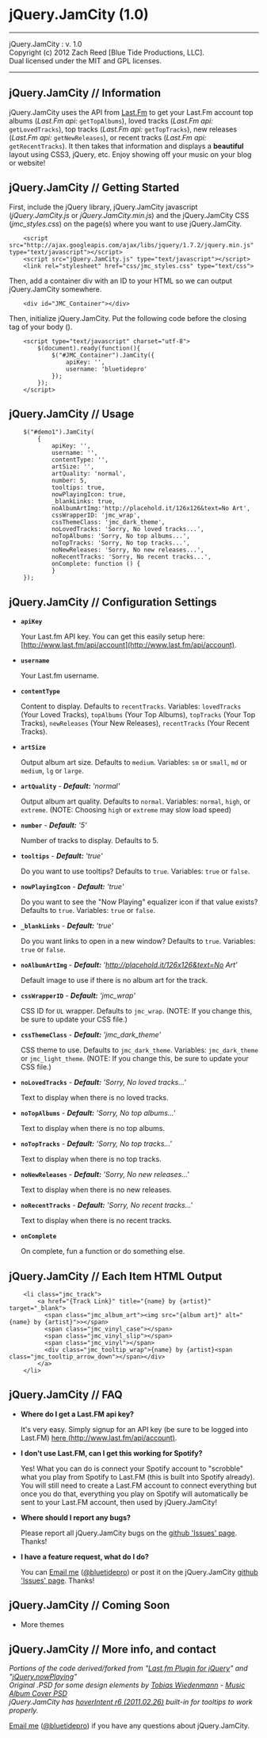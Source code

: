 # jQuery.JamCity (1.0)

* * *

 jQuery.JamCity : v. 1.0  
 Copyright (c) 2012 Zach Reed [Blue Tide Productions, LLC].  
 Dual licensed under the MIT and GPL licenses.  

* * *

## jQuery.JamCity // Information

jQuery.JamCity uses the API from [Last.Fm](http://www.last.fm/api) to get your Last.Fm account top albums (*Last.Fm api:* `getTopAlbums`), loved tracks (*Last.Fm api:* `getLovedTracks`), top tracks (*Last.Fm api:* `getTopTracks`), new releases (*Last.Fm api:* `getNewReleases`), or recent tracks (*Last.Fm api:* `getRecentTracks`). It then takes that information and displays a **beautiful** layout using CSS3, jQuery, etc. Enjoy showing off your music on your blog or website!

## jQuery.JamCity // Getting Started

First, include the jQuery library, jQuery.JamCity javascript (<em>jQuery.JamCity.js</em> or <em>jQuery.JamCity.min.js</em>) and the jQuery.JamCity CSS (<em>jmc_styles.css</em>) on the page(s) where you want to use jQuery.JamCity.

		<script src="http://ajax.googleapis.com/ajax/libs/jquery/1.7.2/jquery.min.js" type="text/javascript"></script>
		<script src="jQuery.JamCity.js" type="text/javascript"></script>
		<link rel="stylesheet" href="css/jmc_styles.css" type="text/css">

Then, add a container div with an ID to your HTML so we can output jQuery.JamCity somewhere.

		<div id="JMC_Container"></div>

Then, initialize jQuery.JamCity. Put the following code before the closing tag of your body ().

		<script type="text/javascript" charset="utf-8">
			$(document).ready(function(){
				$("#JMC_Container").JamCity({ 
					apiKey: '',
					username: 'bluetidepro' 
				});
			});
		</script>

## jQuery.JamCity // Usage

		$("#demo1").JamCity(
			{ 
				apiKey: '',
				username: '',
				contentType: '',
				artSize: '',
      			artQuality: 'normal',
				number: 5,
				tooltips: true,
				nowPlayingIcon: true,
				_blankLinks: true,
				noAlbumArtImg:'http://placehold.it/126x126&text=No Art',
				cssWrapperID: 'jmc_wrap',
				cssThemeClass: 'jmc_dark_theme',
				noLovedTracks: 'Sorry, No loved tracks...',
				noTopAlbums: 'Sorry, No top albums...',
				noTopTracks: 'Sorry, No top tracks...',
				noNewReleases: 'Sorry, No new releases...',
				noRecentTracks: 'Sorry, No recent tracks...',
				onComplete: function () {
				}
		});

## jQuery.JamCity // Configuration Settings

*   **`apiKey`**

    Your Last.fm API key. You can get this easily setup here: [http://www.last.fm/api/account](http://www.last.fm/api/account).

*   **`username`**

    Your Last.fm username.

*   **`contentType`**

    Content to display. Defaults to `recentTracks`. Variables: `lovedTracks` (Your Loved Tracks), `topAlbums` (Your Top Albums), `topTracks` (Your Top Tracks), `newReleases` (Your New Releases), `recentTracks` (Your Recent Tracks).

*   **`artSize`**

    Output album art size. Defaults to `medium`. Variables: `sm` or `small`, `md` or `medium`, `lg` or `large`.

*   **`artQuality`** - ***Default:** 'normal'*

    Output album art quality. Defaults to `normal`. Variables: `normal`, `high`, or `extreme`. (NOTE: Choosing `high` or `extreme` may slow load speed)

*   **`number`** - ***Default:** '5'*

    Number of tracks to display. Defaults to 5.

*   **`tooltips`** - ***Default:** 'true'*

    Do you want to use tooltips? Defaults to `true`. Variables: `true` or `false`.

*   **`nowPlayingIcon`** - ***Default:** 'true'*

    Do you want to see the "Now Playing" equalizer icon if that value exists? Defaults to `true`. Variables: `true` or `false`.

*   **`_blankLinks`** - ***Default:** 'true'*

    Do you want links to open in a new window? Defaults to `true`. Variables: `true` or `false`.

*   **`noAlbumArtImg`** - ***Default:** 'http://placehold.it/126x126&text=No Art'*

    Default image to use if there is no album art for the track.

*   **`cssWrapperID`** - ***Default:** 'jmc_wrap'*

    CSS ID for `UL` wrapper. Defaults to `jmc_wrap`. (NOTE: If you change this, be sure to update your CSS file.)

*   **`cssThemeClass`** - ***Default:** 'jmc_dark_theme'*

    CSS theme to use. Defaults to `jmc_dark_theme`. Variables: `jmc_dark_theme` or `jmc_light_theme`. (NOTE: If you change this, be sure to update your CSS file.)

*   **`noLovedTracks`** - ***Default:** 'Sorry, No loved tracks...'*

    Text to display when there is no loved tracks.

*   **`noTopAlbums`** - ***Default:** 'Sorry, No top albums...'*

    Text to display when there is no top albums.

*   **`noTopTracks`** - ***Default:** 'Sorry, No top tracks...'*

    Text to display when there is no top tracks.

*   **`noNewReleases`** - ***Default:** 'Sorry, No new releases...'*

    Text to display when there is no new releases.

*   **`noRecentTracks`** - ***Default:** 'Sorry, No recent tracks...'*

    Text to display when there is no recent tracks.

*   **`onComplete`**

    On complete, fun a function or do something else.

## jQuery.JamCity // Each Item HTML Output

		<li class="jmc_track">
			<a href="{Track Link}" title="{name} by {artist}" target="_blank">
			  <span class="jmc_album_art"><img src="{album art}" alt="{name} by {artist}">></span>
			  <span class="jmc_vinyl_case"></span>
			  <span class="jmc_vinyl_slip"></span>
			  <span class="jmc_vinyl"></span>
			  <div class="jmc_tooltip_wrap">{name} by {artist}<span class="jmc_tooltip_arrow_down"></span></div>
			</a>
		</li>

## jQuery.JamCity // FAQ

*   **Where do I get a Last.FM api key?**

	It's very easy. Simply signup for an API key (be sure to be logged into Last.FM) [here (http://www.last.fm/api/account)](http://www.last.fm/api/account).

*   **I don't use Last.FM, can I get this working for Spotify?**

    Yes! What you can do is connect your Spotify account to "scrobble" what you play from Spotify to Last.FM (this is built into Spotify already). You will still need to create a Last.FM account to connect everything but once you do that, everything you play on Spotify will automatically be sent to your Last.FM account, then used by jQuery.JamCity!

*   **Where should I report any bugs?**
	
	Please report all jQuery.JamCity bugs on the [github 'Issues' page](https://github.com/bluetidepro/jQuery.JamCity/issues). Thanks!

*   **I have a feature request, what do I do?**
	
	You can [Email me](mailto:zreed@bluetideproductions.com) ([@bluetidepro](https://twitter.com/#!/bluetidepro)) or post it on the jQuery.JamCity [github 'Issues' page](https://github.com/bluetidepro/jQuery.JamCity/issues). Thanks!

## jQuery.JamCity // Coming Soon

*   More themes

## jQuery.JamCity // More info, and contact
 *Portions of the code derived/forked from "[Last.fm Plugin for jQuery](http://labs.engageinteractive.co.uk/lastfm/)" and "[jQuery.nowPlaying](https://github.com/kylehotchkiss/jQuery.nowPlaying)"*   
 *Original .PSD for some design elements by [Tobias Wiedenmann](http://dribbble.com/thyraz) - [Music Album Cover PSD](http://365psd.com/day/267/)*   
 *jQuery.JamCity has [hoverIntent r6 (2011.02.26)](http://cherne.net/brian/resources/jquery.hoverIntent.html) built-in for tooltips to work properly.*

[Email me](mailto:zreed@bluetideproductions.com) ([@bluetidepro](https://twitter.com/#!/bluetidepro)) if you have any questions about jQuery.JamCity.